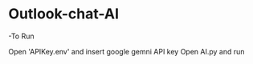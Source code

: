 # Outlook-chat-AI

-To Run
   
  Open 'APIKey.env' and insert google gemni API key
  Open AI.py and run 
  

